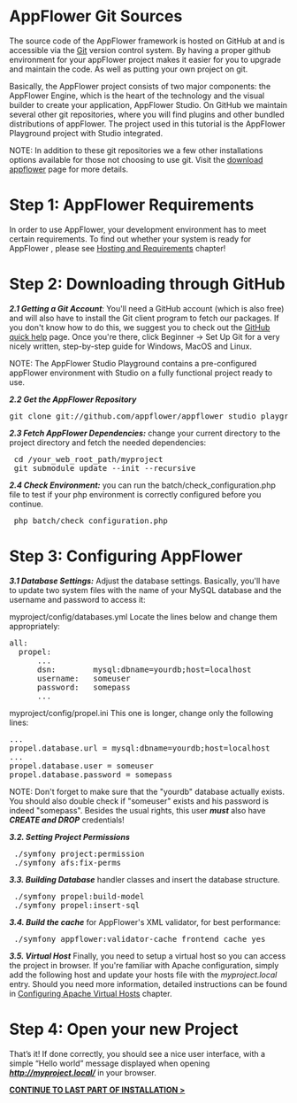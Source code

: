 # AppFlower Git Sources

The source code of the AppFlower framework is hosted on GitHub at <a href="github.com/organizations/appflower/" ></a> and is accessible via the  <a 
href="http://git-scm.com/" >Git</a> version control system. By having a proper github environment for your appFlower project makes it easier for you to upgrade and maintain the code. As well as putting your own project on git.

Basically, the AppFlower project consists of two major components: the AppFlower Engine, which is the heart of the technology and the visual builder to create your application, AppFlower Studio. On GitHub we maintain several other git repositories, where you will find plugins and other bundled distributions of appFlower. The project used in this tutorial is the AppFlower Playground project with Studio integrated.

NOTE: In addition to these git repositories we a few other installations options available for those not choosing to use git. Visit the <a href="http://www.appflower.com/cms/download">download appflower</a> page for more details.

# Step 1: AppFlower Requirements
In order to use AppFlower, your development environment has to meet certain requirements.  To find out whether your system is ready for AppFlower , please see <a 
href="/doc/1_2/learn_requirements">Hosting and Requirements</a> chapter!</a>

# Step 2: Downloading through GitHub
***2.1 Getting a Git Account***: You'll need a GitHub account (which is also free) and will also have to install the Git client program to fetch our packages. If you don't know how to do this, we suggest you to check out the <a href="http://help.github.com/" >GitHub quick help</a> page. Once you're there,  click Beginner -> Set Up Git for a very nicely written, step-by-step guide for Windows, MacOS and Linux.

NOTE: The AppFlower Studio Playground contains a pre-configured appFlower environment with Studio on a fully functional project ready to use. 

***2.2 Get the AppFlower Repository***
<pre>
git clone git://github.com/appflower/appflower_studio_playground.git /your_web_root_path/myproject
</pre>

***2.3 Fetch AppFlower Dependencies:*** change your current directory to the project directory and fetch the needed dependencies:

<pre>
 cd /your_web_root_path/myproject
 git submodule update --init --recursive
</pre>

***2.4 Check Environment:*** you can run the batch/check_configuration.php file to test if your php environment is correctly configured before you continue.

<pre>
 php batch/check_configuration.php
</pre>

# Step 3: Configuring AppFlower
***3.1 Database Settings:*** Adjust the database settings. Basically, you'll have to update two system files with the name of your MySQL database and the username and password to access it:

myproject/config/databases.yml Locate the lines below and change them appropriately:

<pre>
all:
  propel:
      ...
      dsn:        mysql:dbname=yourdb;host=localhost
      username:   someuser
      password:   somepass
      ...
</pre>

myproject/config/propel.ini This one is longer, change only the following lines:

<pre>
...
propel.database.url = mysql:dbname=yourdb;host=localhost
...
propel.database.user = someuser
propel.database.password = somepass
</pre>

NOTE: Don't forget to make sure that the "yourdb" database actually exists. You should also double check if "someuser" exists and his password is indeed "somepass". Besides the usual rights, this user ***must*** also have ***CREATE and DROP*** credentials!

***3.2. Setting Project Permissions***
<pre>
 ./symfony project:permission
 ./symfony afs:fix-perms
</pre>

***3.3. Building Database*** handler classes and insert the database structure.
<pre>
 ./symfony propel:build-model
 ./symfony propel:insert-sql
</pre>

***3.4. Build the cache*** for AppFlower's XML validator, for best performance:
<pre>
 ./symfony appflower:validator-cache frontend cache yes
</pre>

***3.5. Virtual Host*** Finally, you need to setup a virtual host so you can access the project in browser. If you're familiar with Apache configuration, simply add the following host and update your hosts file with the _myproject.local_ entry. Should you need more information, detailed instructions can be found in <a href="http://www.appflower.com/cms/learn_vhost">Configuring Apache Virtual Hosts</a> chapter.

<script type="syntaxhighlighter" class="brush:bash">
<![CDATA[
<VirtualHost *:80>
  ServerName myproject.local
  DocumentRoot /your_web_root_path/myproject/web

  <Directory "/your_web_root_path/myproject/web">
    AllowOverride All
  </Directory>
</VirtualHost>
]]>
</script>


# Step 4: Open your new Project
That’s it! If done correctly, you should see a nice user interface, with a simple “Hello world” message displayed when opening ***http://myproject.local/*** in your browser.

<strong><u><a href="/doc/1_2/learn_install_finalstep">CONTINUE TO LAST PART OF INSTALLATION &gt;</a></u></strong> 
